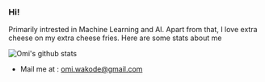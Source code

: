 ### Hi!
Primarily intrested in Machine Learning and AI. Apart from that, I love extra cheese on my extra cheese fries.
Here are some stats about me

![Omi's github stats](https://github-readme-stats.vercel.app/api?username=OmiWakode&show_icons=true&theme=radical)

- Mail me at : omi.wakode@gmail.com
